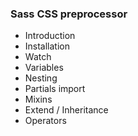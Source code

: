### Sass CSS preprocessor

- Introduction
- Installation
- Watch
- Variables
- Nesting
- Partials import
- Mixins
- Extend / Inheritance
- Operators